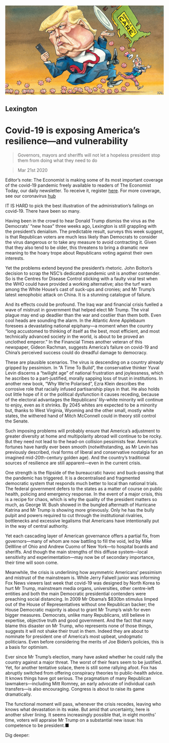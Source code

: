 ![](./images/20200321_USD000_0.jpg)

## Lexington

# Covid-19 is exposing America’s resilience—and vulnerability

> Governors, mayors and sheriffs will not let a hopeless president stop them from doing what they need to do

> Mar 21st 2020

Editor’s note: The Economist is making some of its most important coverage of the covid-19 pandemic freely available to readers of The Economist Today, our daily newsletter. To receive it, register [here](https://www.economist.com//newslettersignup). For more coverage, see our coronavirus [hub](https://www.economist.com//coronavirus)

IT IS HARD to pick the best illustration of the administration’s failings on covid-19. There have been so many.

Having been in the crowd to hear Donald Trump dismiss the virus as the Democrats’ “new hoax” three weeks ago, Lexington is still grappling with the president’s denialism. The predictable result, surveys this week suggest, is that Republican voters are much less likely than Democrats to consider the virus dangerous or to take any measure to avoid contracting it. Given that they also tend to be older, this threatens to bring a dramatic new meaning to the hoary trope about Republicans voting against their own interests.

Yet the problems extend beyond the president’s rhetoric. John Bolton’s decision to scrap the NSC’s dedicated pandemic unit is another contender. So is the Centres for Disease Control sticking with a faulty viral test when the WHO could have provided a working alternative; also the turf wars among the White House’s cast of suck-ups and cronies; and Mr Trump’s latest xenophobic attack on China. It is a stunning catalogue of failure.

And its effects could be profound. The Iraq war and financial crisis fuelled a wave of mistrust in government that helped elect Mr Trump. The viral plague may end up deadlier than the war and costlier than them both. Even cool heads are sounding the alarm. In the Atlantic Anne Applebaum foresees a devastating national epiphany—a moment when the country “long accustomed to thinking of itself as the best, most efficient, and most technically advanced society in the world, is about to be proved an unclothed emperor.” In the Financial Times another veteran of this newspaper, Gideon Rachman, suggests America’s failure on covid-19 and China’s perceived success could do dreadful damage to democracy.

These are plausible scenarios. The virus is descending on a country already gripped by pessimism. In “A Time To Build”, the conservative thinker Yuval Levin discerns a “twilight age” of national frustration and joylessness, which he ascribes to a part-justified, morally sapping loss of trust in institutions. In another new book, “Why We’re Polarised”, Ezra Klein describes the corrosive role that racially infused partisanship plays in that. He also holds out little hope of it or the political dysfunction it causes receding, because of the electoral advantages the Republicans’ lily-white minority will continue to enjoy, even as it shrinks. By 2045 whites are expected to be a minority but, thanks to West Virginia, Wyoming and the other small, mostly white states, the withered hand of Mitch McConnell could in theory still control the Senate.

Such imposing problems will probably ensure that America’s adjustment to greater diversity at home and multipolarity abroad will continue to be rocky. But they need not lead to the head-on collision pessimists fear. America’s fortunes have hardly ever been smooth (notwithstanding, as Mr Levin has previously described, rival forms of liberal and conservative nostalgia for an imagined mid-20th-century golden age). And the country’s traditional sources of resilience are still apparent—even in the current crisis.

One strength is the flipside of the bureaucratic havoc and buck-passing that the pandemic has triggered. It is a decentralised and fragmented democratic system that responds much better to local than national trials. The federal government defers to the states as a matter of course on public health, policing and emergency response. In the event of a major crisis, this is a recipe for chaos, which is why the quality of the president matters so much, as George W. Bush showed in the bungled aftermath of Hurricane Katrina and Mr Trump is showing more grievously. Only he has the bully pulpit and powers required to cut through the institutional rivalries, bottlenecks and excessive legalisms that Americans have intentionally put in the way of central authority.

Yet each cascading layer of American governance offers a partial fix, from governors—many of whom are now battling to fill the void, led by Mike DeWine of Ohio and Andrew Cuomo of New York—to hospital boards and sheriffs. And though the main strengths of this diffuse system—local sensitivity and experimentation—may now be of secondary importance, their time will soon come.



Meanwhile, the crisis is underlining how asymmetric Americans’ pessimism and mistrust of the mainstream is. While Jerry Falwell junior was informing Fox News viewers last week that covid-19 was designed by North Korea to hurt Mr Trump, mainstream media organs, universities, other centre-left entities and both the main Democratic presidential contenders were preaching social distancing. In 2009 Mr Obama’s $830bn stimulus limped out of the House of Representatives without one Republican backer; the House Democratic majority is about to grant Mr Trump’s wish for even bigger measures. Democrats, unlike many Republicans, still believe in expertise, objective truth and good government. And the fact that many blame this disaster on Mr Trump, who represents none of those things, suggests it will not shake their trust in them. Indeed they are about to nominate for president one of America’s most upbeat, undogmatic politicians. Even before considering the merits of Joe Biden’s policies, this is a basis for optimism.

Ever since Mr Trump’s election, many have asked whether he could rally the country against a major threat. The worst of their fears seem to be justified. Yet, for another tentative solace, there is still some rallying afoot. Fox has abruptly switched from offering conspiracy theories to public-health advice. It knows things have got serious. The pragmatism of many Republican lawmakers—including Mitt Romney, an early advocate of individual cash transfers—is also encouraging. Congress is about to raise its game dramatically.

The functional moment will pass, whenever the crisis recedes, leaving who knows what devastation in its wake. But amid that uncertainty, here is another silver lining. It seems increasingly possible that, in eight months’ time, voters will appraise Mr Trump on a substantial new issue: his competence to be president.■ 

Dig deeper: